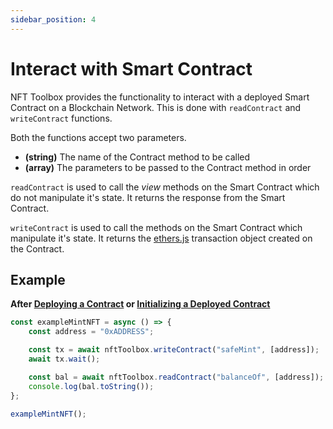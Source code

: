 ```yaml
---
sidebar_position: 4
---
```


# Interact with Smart Contract

NFT Toolbox provides the functionality to interact with a deployed Smart Contract on a Blockchain Network.
This is done with `readContract` and `writeContract` functions.

Both the functions accept two parameters.

-   **(string)** The name of the Contract method to be called
-   **(array)** The parameters to be passed to the Contract method in order

`readContract` is used to call the _view_ methods on the Smart Contract which do not manipulate it's state.
It returns the response from the Smart Contract.

`writeContract` is used to call the methods on the Smart Contract which manipulate it's state.
It returns the [ethers.js](https://ethers.org/) transaction object created on the Contract.

## Example

**After [Deploying a Contract](/docs/Contracts/deploy) or [Initializing a Deployed Contract](/docs/Contracts/initializeContract#initialization-for-deployed-contract)**

```javascript
const exampleMintNFT = async () => {
	const address = "0xADDRESS";

	const tx = await nftToolbox.writeContract("safeMint", [address]);
	await tx.wait();

	const bal = await nftToolbox.readContract("balanceOf", [address]);
	console.log(bal.toString());
};

exampleMintNFT();
```
